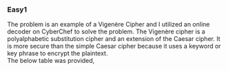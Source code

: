 ### Easy1
The problem is an example of a Vigenère Cipher and I utilized an online decoder on CyberChef to solve the problem. 
The Vigenère cipher is a polyalphabetic substitution cipher and an extension of the Caesar cipher. It is more secure than the simple Caesar cipher because it uses a keyword or key phrase to encrypt the plaintext.  
The below table was provided, 
